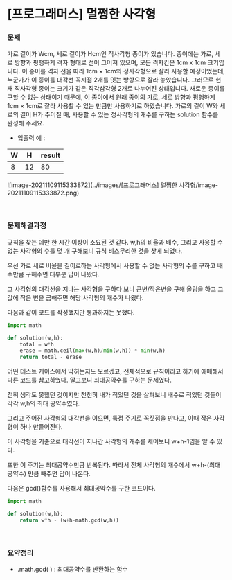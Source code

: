 # [프로그래머스] 멀쩡한 사각형 

### 문제

가로 길이가 Wcm, 세로 길이가 Hcm인 직사각형 종이가 있습니다. 종이에는 가로, 세로 방향과 평행하게 격자 형태로 선이 그어져 있으며, 모든 격자칸은 1cm x 1cm 크기입니다. 이 종이를 격자 선을 따라 1cm × 1cm의 정사각형으로 잘라 사용할 예정이었는데, 누군가가 이 종이를 대각선 꼭지점 2개를 잇는 방향으로 잘라 놓았습니다. 그러므로 현재 직사각형 종이는 크기가 같은 직각삼각형 2개로 나누어진 상태입니다. 새로운 종이를 구할 수 없는 상태이기 때문에, 이 종이에서 원래 종이의 가로, 세로 방향과 평행하게 1cm × 1cm로 잘라 사용할 수 있는 만큼만 사용하기로 하였습니다.
가로의 길이 W와 세로의 길이 H가 주어질 때, 사용할 수 있는 정사각형의 개수를 구하는 solution 함수를 완성해 주세요.

* 입출력 예 : 

| W    | H    | result |
| ---- | ---- | ------ |
| 8    | 12   | 80     |

![image-20211109115333872](../images/[프로그래머스] 멀쩡한 사각형/image-20211109115333872.png)	

</br>

### 문제해결과정

규칙을 찾는 데만 한 시간 이상이 소요된 것 같다.  w,h의 비율과 배수, 그리고 사용할 수 없는 사각형의 수를 몇 개 구해보니  규칙 비스무리한 것을 찾게 되었다.

우선 가로 세로 비율을 길이로하는 사각형에서 사용할 수 없는 사각형의 수를 구하고 배수만큼 구해주면 대부분 답이 나왔다.

그 사각형의 대각선을 지나는 사각형을 구하다 보니 큰변/작은변을 구해 올림을 하고 그 값에 작은 변을 곱해주면 해당 사각형의 개수가 나왔다.

다음과 같이 코드를 작성했지만 통과하지는 못했다. 

```python
import math

def solution(w,h):
    total = w*h
    erase = math.ceil(max(w,h)/min(w,h)) * min(w,h)
    return total - erase
```

어떤 테스트 케이스에서 막히는지도 모르겠고, 전체적으로 규칙이라고 하기에 애매해서 다른 코드를 참고하였다. 알고보니 최대공약수를 구하는 문제였다.

전혀 생각도 못했던 것이지만 천천히 내가 적었던 것을 살펴보니 배수로 적었던 것들이 각각 w,h의 최대 공약수였다.

그리고 주어진 사각형의 대각선을 이으면, 특정 주기로 꼭짓점을 만나고, 이때 작은 사각형이 하나 만들어진다.

이 사각형을 기준으로 대각선이 지나간 사각형의 개수를 세어보니 w+h-1임을 알 수 있다. 

또한 이 주기는 최대공약수만큼 반복된다. 따라서 전체 사각형의 개수에서 w+h-(최대공약수) 만큼 빼주면 답이 나온다.

다음은 gcd()함수를 사용해서 최대공약수를 구한 코드이다.

```python
import math

def solution(w,h):
    return w*h - (w+h-math.gcd(w,h))
```



</br>

### 요약정리

* .math.gcd( ) : 최대공약수를 반환하는 함수